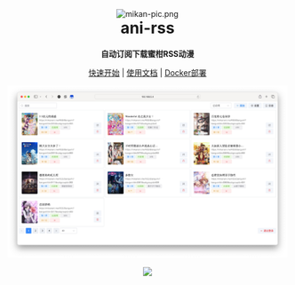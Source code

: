 <div align="center">
<img alt="mikan-pic.png" height="80" src="https://github.com/wushuo894/ani-rss/raw/master/image/mikan-pic.png"/>
<h1 align="center" style="margin-top: 0">ani-rss</h1>
<p align="center">
<strong>自动订阅下载蜜柑RSS动漫</strong>
</p>

<a href="start">快速开始</a>
|
<a href="docs">使用文档</a>
|
<a href="docker">Docker部署</a>

<img src="image/Xnip2024-09-08_04-57-29.jpg">

<a href="https://github.com/wushuo894/ani-rss"><img src="https://img.shields.io/badge/-GitHub-181717?logo=github"></a>

</div>



